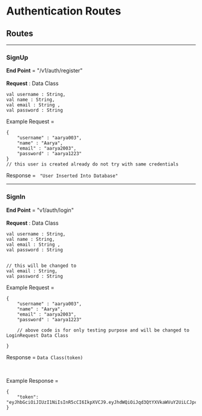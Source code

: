# Authentication Routes

## Routes

<hr>

### SignUp
**End Point** = "/v1/auth/register" 
<br>
<br>
**Request** : Data Class
``` 
val username : String,
val name : String,
val email : String , 
val password : String 
```

Example Request = 
```
{
    "username" : "aarya003",
    "name" : "Aarya",
    "email" : "aarya2003",
    "password" : "aarya1223"
}
// this user is created already do not try with same credentials
```

Response = ``` "User Inserted Into Database"```

<hr>

### SignIn
**End Point** = "v1/auth/login"
<br>
<br>
**Request** : Data Class
``` 
val username : String,
val name : String,
val email : String , 
val password : String 


// this will be changed to 
val email : String,
val password : String
```


Example Request =
```
{
    "username" : "aarya003",
    "name" : "Aarya",
    "email" : "aarya2003",
    "password" : "aarya1223"
    
    // above code is for only testing purpose and will be changed to LoginRequest Data Class
    
}
```

Response = ```Data Class(token)```

<br>

Example Response = 
```
{
    "token": "eyJhbGciOiJIUzI1NiIsInR5cCI6IkpXVCJ9.eyJhdWQiOiJqd3QtYXVkaWVuY2UiLCJpc3MiOiJodHRwczovL2p3dC1wcm92aWRlci1kb21haW4vIiwiZXhwIjoxNzQyODQ4NDk0LCJ1c2VySWQiOiI2NjAwOGQ2NDlhNjNjNzU5YWZkMGI0ZmIifQ.ObUOa5yF11MudJVa7O1vEWSltH1q777_aQq3lbqEbjA"
}
```

